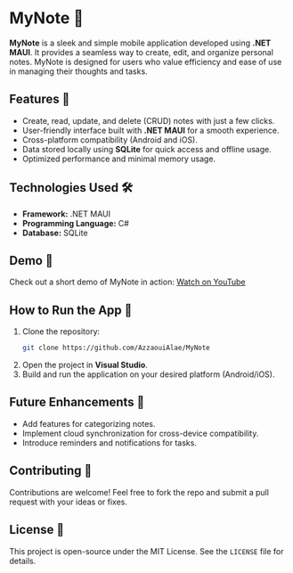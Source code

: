 # MyNote 📝

**MyNote** is a sleek and simple mobile application developed using **.NET MAUI**. It provides a seamless way to create, edit, and organize personal notes. MyNote is designed for users who value efficiency and ease of use in managing their thoughts and tasks.

## Features 🌟
- Create, read, update, and delete (CRUD) notes with just a few clicks.
- User-friendly interface built with **.NET MAUI** for a smooth experience.
- Cross-platform compatibility (Android and iOS).
- Data stored locally using **SQLite** for quick access and offline usage.
- Optimized performance and minimal memory usage.

## Technologies Used 🛠️
- **Framework:** .NET MAUI  
- **Programming Language:** C#  
- **Database:** SQLite  

## Demo 🎥
Check out a short demo of MyNote in action: [Watch on YouTube](https://youtube.com/shorts/L8p9kdP4ycw)

## How to Run the App 🚀
1. Clone the repository:
   ```bash
   git clone https://github.com/AzzaouiAlae/MyNote
   ```
2. Open the project in **Visual Studio**.
3. Build and run the application on your desired platform (Android/iOS).

## Future Enhancements 🚧
- Add features for categorizing notes.
- Implement cloud synchronization for cross-device compatibility.
- Introduce reminders and notifications for tasks.

## Contributing 🤝
Contributions are welcome! Feel free to fork the repo and submit a pull request with your ideas or fixes.

## License 📄
This project is open-source under the MIT License. See the `LICENSE` file for details.
